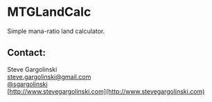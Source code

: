 MTGLandCalc
===========

Simple mana-ratio land calculator.

## Contact:

Steve Gargolinski  
steve.gargolinski@gmail.com  
[@sgargolinski](http://twitter.com/sgargolinski)  
[http://www.stevegargolinski.com](http://www.stevegargolinski.com)
